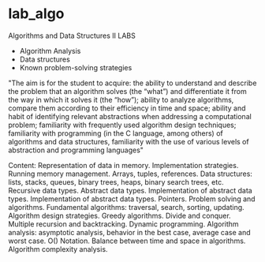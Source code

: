 # lab_algo
Algorithms and Data Structures II LABS

- Algorithm Analysis
- Data structures
- Known problem-solving strategies

"The aim is for the student to acquire: the ability to understand and describe the problem that an algorithm solves (the “what”) and differentiate it from the way in which it solves it (the “how”); ability to analyze algorithms, compare them according to their efficiency in time and space; ability and habit of identifying relevant abstractions when addressing a computational problem; familiarity with frequently used algorithm design techniques; familiarity with programming (in the C language, among others) of algorithms and data structures, familiarity with the use of various levels of abstraction and programming languages"

Content: Representation of data in memory. Implementation strategies. Running memory management. Arrays, tuples, references. Data structures: lists, stacks, queues, binary trees, heaps, binary search trees, etc. Recursive data types. Abstract data types. Implementation of abstract data types. Implementation of abstract data types. Pointers. Problem solving and algorithms. Fundamental algorithms: traversal, search, sorting, updating. Algorithm design strategies. Greedy algorithms. Divide and conquer. Multiple recursion and backtracking. Dynamic programming. Algorithm analysis: asymptotic analysis, behavior in the best case, average case and worst case. O() Notation. Balance between time and space in algorithms. Algorithm complexity analysis.
